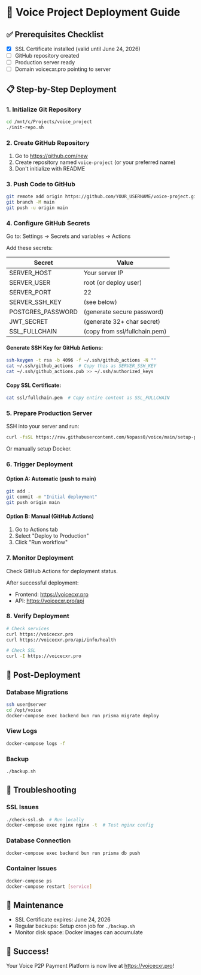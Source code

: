 # 🚀 Voice Project Deployment Guide

## ✅ Prerequisites Checklist

- [x] SSL Certificate installed (valid until June 24, 2026)
- [ ] GitHub repository created
- [ ] Production server ready
- [ ] Domain voicecxr.pro pointing to server

## 📋 Step-by-Step Deployment

### 1. Initialize Git Repository

```bash
cd /mnt/c/Projects/voice_project
./init-repo.sh
```

### 2. Create GitHub Repository

1. Go to https://github.com/new
2. Create repository named `voice-project` (or your preferred name)
3. Don't initialize with README

### 3. Push Code to GitHub

```bash
git remote add origin https://github.com/YOUR_USERNAME/voice-project.git
git branch -M main
git push -u origin main
```

### 4. Configure GitHub Secrets

Go to: Settings → Secrets and variables → Actions

Add these secrets:

| Secret | Value |
|--------|-------|
| SERVER_HOST | Your server IP |
| SERVER_USER | root (or deploy user) |
| SERVER_PORT | 22 |
| SERVER_SSH_KEY | (see below) |
| POSTGRES_PASSWORD | (generate secure password) |
| JWT_SECRET | (generate 32+ char secret) |
| SSL_FULLCHAIN | (copy from ssl/fullchain.pem) |

#### Generate SSH Key for GitHub Actions:
```bash
ssh-keygen -t rsa -b 4096 -f ~/.ssh/github_actions -N ""
cat ~/.ssh/github_actions  # Copy this as SERVER_SSH_KEY
cat ~/.ssh/github_actions.pub >> ~/.ssh/authorized_keys
```

#### Copy SSL Certificate:
```bash
cat ssl/fullchain.pem  # Copy entire content as SSL_FULLCHAIN
```

### 5. Prepare Production Server

SSH into your server and run:

```bash
curl -fsSL https://raw.githubusercontent.com/Nopass0/voice/main/setup-production.sh | bash
```

Or manually setup Docker.

### 6. Trigger Deployment

#### Option A: Automatic (push to main)
```bash
git add .
git commit -m "Initial deployment"
git push origin main
```

#### Option B: Manual (GitHub Actions)
1. Go to Actions tab
2. Select "Deploy to Production"
3. Click "Run workflow"

### 7. Monitor Deployment

Check GitHub Actions for deployment status.

After successful deployment:
- Frontend: https://voicecxr.pro
- API: https://voicecxr.pro/api

### 8. Verify Deployment

```bash
# Check services
curl https://voicecxr.pro
curl https://voicecxr.pro/api/info/health

# Check SSL
curl -I https://voicecxr.pro
```

## 🔧 Post-Deployment

### Database Migrations
```bash
ssh user@server
cd /opt/voice
docker-compose exec backend bun run prisma migrate deploy
```

### View Logs
```bash
docker-compose logs -f
```

### Backup
```bash
./backup.sh
```

## 🚨 Troubleshooting

### SSL Issues
```bash
./check-ssl.sh  # Run locally
docker-compose exec nginx nginx -t  # Test nginx config
```

### Database Connection
```bash
docker-compose exec backend bun run prisma db push
```

### Container Issues
```bash
docker-compose ps
docker-compose restart [service]
```

## 📅 Maintenance

- SSL Certificate expires: June 24, 2026
- Regular backups: Setup cron job for `./backup.sh`
- Monitor disk space: Docker images can accumulate

## 🎉 Success!

Your Voice P2P Payment Platform is now live at https://voicecxr.pro!
